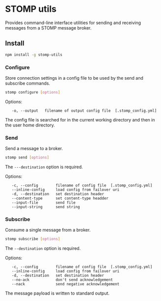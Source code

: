 # STOMP utils

Provides command-line interface utilities for sending and receiving messages from a STOMP message broker.

## Install

```bash
npm install -g stomp-utils
```

### Configure

Store connection settings in a config file to be used by the send and subscribe commands.

```bash
stomp configure [options]
```

Options:
```
   -o, --output   filename of output config file  [.stomp_config.yml]
```

The config file is searched for in the current working directory and then in the user home directory.

### Send

Send a message to a broker.

```bash
stomp send [options]
```

The `---destination` option is required.

Options:
```
   -c, --config        filename of config file  [.stomp_config.yml]
   --inline-config     load config from failover uri
   -d, --destination   set destination header
   --content-type      set content-type headder
   --input-file        send file
   --input-string      send string
```


### Subscribe

Consume a single message from a broker.

```bash
stomp subscribe [options]
```

The `--destination` option is required.

Options:
```
   -c, --config        filename of config file  [.stomp_config.yml]
   --inline-config     load config from failover uri
   -d, --destination   set destination header
   --no-ack            don't send acknowledgement
   --nack              send negative acknowledgement
```

The message payload is written to standard output.
